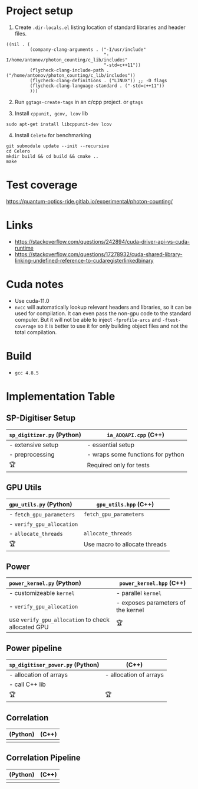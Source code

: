 # Project setup #

1. Create `.dir-locals.el` listing location of standard libraries and header files.

```elisp
((nil . (
         (company-clang-arguments . ("-I/usr/include"
                                     "-I/home/antonov/photon_counting/c_lib/includes"
                                     "-std=c++11"))
         (flycheck-clang-include-path . ("/home/antonov/photon_counting/c_lib/includes"))
         (flycheck-clang-definitions . ("LINUX")) ;; -D flags
         (flycheck-clang-language-standard . ("-std=c++11"))
         )))
```

2. Run `ggtags-create-tags` in an c/cpp project. or `gtags`

3. Install `cppunit, gcov, lcov` lib

```shell
sudo apt-get install libcppunit-dev lcov
```

4. Install `Celeto` for benchmarking
```shell
git submodule update --init --recursive
cd Celero
mkdir build && cd build && cmake ..
make
```

# Test coverage

https://quantum-optics-ride.gitlab.io/experimental/photon-counting/

# Links #
- https://stackoverflow.com/questions/242894/cuda-driver-api-vs-cuda-runtime
- https://stackoverflow.com/questions/17278932/cuda-shared-library-linking-undefined-reference-to-cudaregisterlinkedbinary

# Cuda notes #
- Use cuda-11.0
- `nvcc` will automatically lookup relevant headers and libraries, so it can be used for compilation. It can even pass the non-gpu code to the standard compuler. But it will not be able to inject `-fprofile-arcs` and `-ftest-coverage` so it is better to use it for only building object files and not the total compilation.

# Build #
- `gcc 4.8.5`


# Implementation Table #

## SP-Digitiser Setup ##

| `sp_digitizer.py` (Python) | `ia_ADQAPI.cpp` (C++)             |
|:---------------------------|-----------------------------------|
| - extensive setup          | - essential setup                 |
| - preprocessing            | - wraps some functions for python |
| 🏆                         | Required only for tests           |

## GPU Utils ##

| `gpu_utils.py` (Python)   | `gpu_utils.hpp` (C++)         |
|:--------------------------|-------------------------------|
| - `fetch_gpu_parameters`  | `fetch_gpu_parameters`        |
| - `verify_gpu_allocation` |                               |
| - `allocate_threads`      | `allocate_threads`            |
| 🏆                        | Use macro to allocate threads |

## Power ##

| `power_kernel.py` (Python)                         | `power_kernel.hpp` (C++)           |
|:---------------------------------------------------|------------------------------------|
| - customizeable `kernel`                           | - parallel `kernel`                |
| - `verify_gpu_allocation`                          | - exposes parameters of the kernel |
| use `verify_gpu_allocation` to check allocated GPU | 🏆                                 |

## Power pipeline ##

| `sp_digitiser_power.py` (Python) | (C++)                  |
|:---------------------------------|------------------------|
| - allocation of arrays           | - allocation of arrays |
| - call C++ lib                   |                        |
| 🏆                               | 🏆                     |

## Correlation ##

| (Python) | (C++) |
|:---------|-------|
|          |       |

## Correlation Pipeline ##

| (Python) | (C++) |
|:---------|-------|
|          |       |
